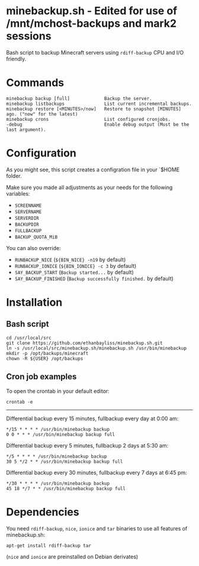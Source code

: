 minebackup.sh - Edited for use of /mnt/mchost-backups and mark2 sessions
=============

Bash script to backup Minecraft servers using `rdiff-backup` CPU and I/O friendly.

# Commands

    minebackup backup [full]             Backup the server.
    minebackup listbackups               List current incremental backups.
    minebackup restore [<MINUTES>/now]   Restore to snapshot [MINUTES] ago. ("now" for the latest)
    minebackup crons                     List configured cronjobs.
    -debug                               Enable debug output (Must be the last argument).

# Configuration

As you might see, this script creates a configration file in your `$HOME folder.  

Make sure you made all adjustments as your needs for the following variables:

* `SCREENNAME`
* `SERVERNAME`
* `SERVERDIR`
* `BACKUPDIR`
* `FULLBACKUP`
* `BACKUP_QUOTA_MiB`

You can also override:

* `RUNBACKUP_NICE` (`${BIN_NICE} -n19` by default)
* `RUNBACKUP_IONICE` (`${BIN_IONICE} -c 3` by default)
* `SAY_BACKUP_START` (`Backup started...` by default)
* `SAY_BACKUP_FINISHED` (`Backup successfully finished.` by default)

# Installation

## Bash script

    cd /usr/local/src
    git clone https://github.com/ethanbayliss/minebackup.sh.git
    ln -s /usr/local/src/minebackup.sh/minebackup.sh /usr/bin/minebackup
    mkdir -p /opt/backups/minecraft
    chown -R ${USER} /opt/backups

## Cron job examples

To open the crontab in your default editor:

    crontab -e

---

Differential backup every 15 minutes, fullbackup every day at 0:00 am:

    */15 * * * * /usr/bin/minebackup backup
    0 0 * * * /usr/bin/minebackup backup full

Differential backup every 5 minutes, fullbackup 2 days at 5:30 am:

    */5 * * * * /usr/bin/minebackup backup
    30 5 */2 * * /usr/bin/minebackup backup full

Differential backup every 30 minutes, fullbackup every 7 days at 6:45 pm:

    */30 * * * * /usr/bin/minebackup backup
    45 18 */7 * * /usr/bin/minebackup backup full

# Dependencies

You need `rdiff-backup`, `nice`, `ionice` and `tar` binaries to use all features of minebackup.sh:

    apt-get install rdiff-backup tar

(`nice` and `ionice` are preinstalled on Debian derivates)
